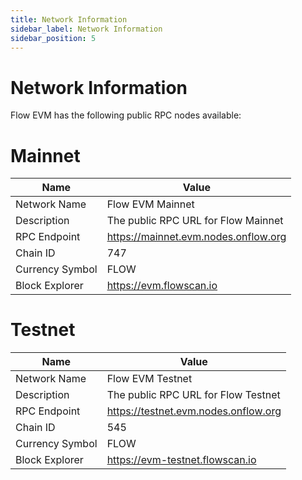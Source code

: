 ```yaml
---
title: Network Information
sidebar_label: Network Information
sidebar_position: 5
---
```


# Network Information

Flow EVM has the following public RPC nodes available:

# Mainnet

| Name            | Value                                |
| --------------- | ------------------------------------ |
| Network Name    | Flow EVM Mainnet                     |
| Description     | The public RPC URL for Flow Mainnet  |
| RPC Endpoint    | https://mainnet.evm.nodes.onflow.org |
| Chain ID        | 747                                  |
| Currency Symbol | FLOW                                 |
| Block Explorer  | https://evm.flowscan.io              |

# Testnet

| Name            | Value                                |
| --------------- | ------------------------------------ |
| Network Name    | Flow EVM Testnet                     |
| Description     | The public RPC URL for Flow Testnet  |
| RPC Endpoint    | https://testnet.evm.nodes.onflow.org |
| Chain ID        | 545                                  |
| Currency Symbol | FLOW                                 |
| Block Explorer  | https://evm-testnet.flowscan.io      |
